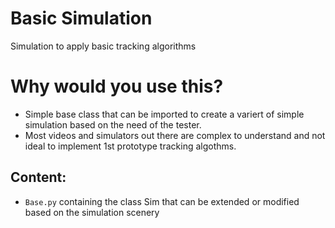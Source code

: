 # Basic Simulation
Simulation to apply basic tracking algorithms

# Why would you use this?
- Simple base class that can be imported to create a variert of simple simulation based on the need of the tester.
- Most videos and simulators out there are complex to understand and not ideal to implement 1st prototype tracking algothms.

## Content:
- `Base.py` containing the class Sim that can be extended or modified based on the simulation scenery

